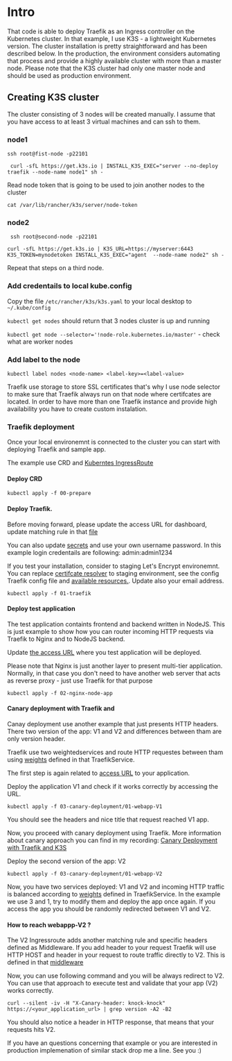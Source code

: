 
# Intro
That code is able to deploy Traefik as an Ingress controller on the Kubernetes cluster. In that example, I use K3S - a lightweight Kubernetes version. The cluster installation is pretty straightforward and has been described below. In the production, the environment considers automating that process and provide a highly available cluster with more than a master node. Please note that the K3S cluster had only one master node and should be used as production environment. 

## Creating K3S cluster
The cluster consisting of 3 nodes will be created manually. I assume that you have access to at least 3 virtual machines and can ssh to them. 

### node1

```ssh root@fist-node -p22101```

```  curl -sfL https://get.k3s.io | INSTALL_K3S_EXEC="server --no-deploy traefik --node-name node1" sh -  ```

Read node token that is going to be used to join another nodes to the cluster

``` cat /var/lib/rancher/k3s/server/node-token ```
### node2 

``` ssh root@second-node -p22101```

```curl -sfL https://get.k3s.io | K3S_URL=https://myserver:6443 K3S_TOKEN=mynodetoken INSTALL_K3S_EXEC="agent  --node-name node2" sh -```

Repeat that steps on a third node. 

### Add credentails to local kube.config

Copy the file `/etc/rancher/k3s/k3s.yaml` to your local desktop to `~/.kube/config`

```kubectl get nodes``` should return that 3 nodes cluster is up and running

```kubectl get node --selector='!node-role.kubernetes.io/master'``` - check what are worker nodes

### Add label to the node 

```kubectl label nodes <node-name> <label-key>=<label-value>``` 

Traefik use storage to store SSL certificates that's why I use node selector to make sure that Traefik always run on that node where certifcates are located. In order to have more than one Traefik instance and provide high availability you have to create custom instalation.

### Traefik deployment

Once your local environemnt is connected to the cluster you can start with deploying Traefik and sample app. 

The example use CRD and [Kuberntes IngressRoute](https://docs.traefik.io/routing/providers/kubernetes-crd/)

#### Deploy CRD

```kubectl apply -f 00-prepare```

#### Deploy Traefik.

Before moving forward, please update the access URL for dashboard, update matching rule in that [file](https://github.com/jakubhajek/traefik-kubernetescrd/blob/ab8c214b2dee1346bc2c7c36db9ef341ad1ef7f9/01-traefik/03-traefik-dashboard.yml#L30)

You can also update [secrets](https://github.com/jakubhajek/traefik-kubernetescrd/blob/ab8c214b2dee1346bc2c7c36db9ef341ad1ef7f9/01-traefik/04-secret.yml#L8) and use your own username password. In this example login credentails are following: admin:admin1234

If you test your installation, consider to staging Let's Encrypt environemnt. You can replace [certifcate resolver](https://github.com/jakubhajek/traefik-kubernetescrd/blob/ab8c214b2dee1346bc2c7c36db9ef341ad1ef7f9/01-traefik/03-traefik-dashboard.yml#L39) to staging environment, see the config Traefik config file and [available resources.](https://github.com/jakubhajek/traefik-kubernetescrd/blob/ab8c214b2dee1346bc2c7c36db9ef341ad1ef7f9/01-traefik/02-traefik-config.yml#L43). Update also your email address. 

```kubectl apply -f 01-traefik```

#### Deploy test application

The test application containts frontend and backend written in NodeJS. This is just example to show how you can router incoming HTTP requests via Traefik to Nginx and to NodeJS backend. 


Update [the access URL](https://github.com/jakubhajek/traefik-kubernetescrd/blob/0f859392c5ecbe4e275bfc84d8b90461ede49d10/02-nginx-node-app/03-ingressroute.yml#L11) where you test application will be deployed. 

Please note that Nginx is just another layer to present multi-tier application. Normally, in that case you don't need to have another web server that acts as reverse proxy - just use Traefik for that purpose

```kubectl apply -f 02-nginx-node-app```

#### Canary deployment with Traefik and 

Canay deployment use another example that just presents HTTP headers. There two version of the app: V1 and V2 and differences between tham are only version header. 

Traefik use two weightedservices and route HTTP requestes between tham using [weights](https://github.com/jakubhajek/traefik-kubernetescrd/blob/fa194c0d71233741841901c52275baa80a823338/03-canary-deployment/02-canary-webapp-V2/ingress-canary.yml#L8) defined in that TraefikService. 

The first step is again related to [access URL](https://github.com/jakubhajek/traefik-kubernetescrd/blob/fa194c0d71233741841901c52275baa80a823338/03-canary-deployment/01-webapp-V1/02-ingressroute.yml#L12) to your application. 


Deploy the application V1 and check if it works correctly by accessing the URL.

```kubectl apply -f 03-canary-deployment/01-webapp-V1```

You should see the headers and nice title that request reached V1 app.

Now, you proceed with canary deployment using Traefik. More information about canary approach you can find in my recording: [Canary Deployment with Traefik and K3S](https://www.cometari.com/video/canary-deployment-with-traefik-and-k3s)

Deploy the second version of the app: V2

```kubectl apply -f 03-canary-deployment/01-webapp-V2```

Now, you have two services deployed: V1 and V2 and incoming HTTP traffic is balanced according to [weights](https://github.com/jakubhajek/traefik-kubernetescrd/blob/fa194c0d71233741841901c52275baa80a823338/03-canary-deployment/02-canary-webapp-V2/ingress-canary.yml#L8) defined in TraefikService. In the example we use 3 and 1, try to modify them and deploy the app once again. 
If you access the app you should be randomly redirected between V1 and V2.

#### How to reach webappp-V2 ?

The V2 Ingressroute adds another matching rule and specific headers defined as Middleware. If you add header to your request Traefik will use HTTP HOST and header in your request to route traffic directly to V2. This is defined in that [middleware](https://github.com/jakubhajek/traefik-kubernetescrd/blob/fa194c0d71233741841901c52275baa80a823338/03-canary-deployment/02-canary-webapp-V2/middleware.yml#L1)

Now, you can use following command and you will be always redirect to V2. You can use that approach to execute test and validate that your app (V2) works correctly. 

```curl --silent -iv -H "X-Canary-header: knock-knock" https://<your_application_url> | grep version -A2 -B2```

You should also notice a header in HTTP response, that means that your requests hits V2. 

If you have an questions concerning that example or you are interested in production implemenation of similar stack drop me a line. See you :)

